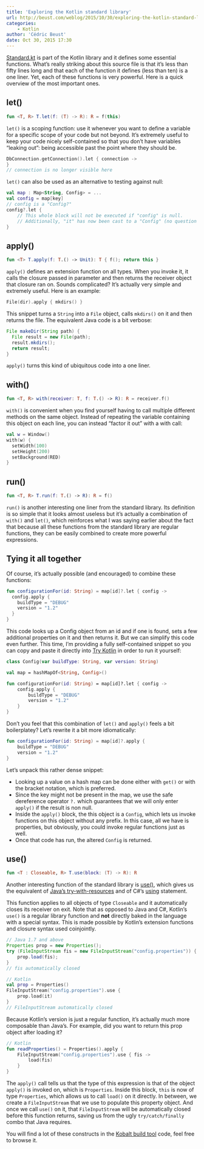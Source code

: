 ```yaml
---
title: 'Exploring the Kotlin standard library'
url: http://beust.com/weblog/2015/10/30/exploring-the-kotlin-standard-library/
categories:
    - Kotlin
author: 'Cédric Beust'
date: Oct 30, 2015 17:30
---
```

[Standard.kt](https://github.com/JetBrains/kotlin/blob/master/libraries/stdlib/src/kotlin/util/Standard.kt) is part of the Kotlin library and it defines some essential functions. What’s really striking about this source file is that it’s less than fifty lines long and that each of the function it defines (less than ten) is a one liner. Yet, each of these functions is very powerful. Here is a quick overview of the most important ones.

## let()

```kotlin
fun <T, R> T.let(f: (T) -> R): R = f(this)
```

`let()` is a scoping function: use it whenever you want to define a variable for a specific scope of your code but not beyond. It’s extremely useful to keep your code nicely self-contained so that you don’t have variables “leaking out”: being accessible past the point where they should be.

```kotlin
DbConnection.getConnection().let { connection ->
}
// connection is no longer visible here
```

`let()` can also be used as an alternative to testing against null:

```kotlin
val map : Map<String, Config> = ...
val config = map[key]
// config is a "Config?"
config?.let {
    // This whole block will not be executed if "config" is null.
    // Additionally, "it" has now been cast to a "Config" (no question mark)
}
```

## apply()

```kotlin
fun <T> T.apply(f: T.() -> Unit): T { f(); return this }
```

`apply()` defines an extension function on all types. When you invoke it, it calls the closure passed in parameter and then returns the receiver object that closure ran on. Sounds complicated? It’s actually very simple and extremely useful. Here is an example:


```kotlin
File(dir).apply { mkdirs() }
```

This snippet turns a `String` into a `File` object, calls `mkdirs()` on it and then returns the file. The equivalent Java code is a bit verbose:

```java
File makeDir(String path) {
  File result = new File(path);
  result.mkdirs();
  return result;
}
```

`apply()` turns this kind of ubiquitous code into a one liner.

## with()

```kotlin
fun <T, R> with(receiver: T, f: T.() -> R): R = receiver.f()
```

`with()` is convenient when you find yourself having to call multiple different methods on the same object. Instead of repeating the variable containing this object on each line, you can instead “factor it out” with a with call:

```kotlin
val w = Window()
with(w) {
  setWidth(100)
  setHeight(200)
  setBackground(RED)
}
```

## run()

```kotlin
fun <T, R> T.run(f: T.() -> R): R = f()
```

`run()` is another interesting one liner from the standard library. Its definition is so simple that it looks almost useless but it’s actually a combination of `with()` and `let()`, which reinforces what I was saying earlier about the fact that because all these functions from the standard library are regular functions, they can be easily combined to create more powerful expressions.

## Tying it all together

Of course, it’s actually possible (and encouraged) to combine these functions:

```kotlin
fun configurationFor(id: String) = map[id]?.let { config ->
  config.apply {
    buildType = "DEBUG"
    version = "1.2"
  }
}
```

 This code looks up a Config object from an id and if one is found, sets a few additional properties on it and then returns it. But we can simplify this code even further. This time, I’m providing a fully self-contained snippet so you can copy and paste it directly into [Try Kotlin](http://try.kotlinlang.org/) in order to run it yourself:

```kotlin
class Config(var buildType: String, var version: String)

val map = hashMapOf<String, Config>()

fun configurationFor(id: String) = map[id]?.let { config ->
    config.apply {
        buildType = "DEBUG"
        version = "1.2"
    }
}
```

Don’t you feel that this combination of `let()` and `apply()` feels a bit boilerplatey? Let’s rewrite it a bit more idiomatically:

```kotlin
fun configurationFor(id: String) = map[id]?.apply {
    buildType = "DEBUG"
    version = "1.2"
}
```

 Let’s unpack this rather dense snippet:

* Looking up a value on a hash map can be done either with `get()` or with the bracket notation, which is preferred.
* Since the key might not be present in the map, we use the safe dereference operator `?.` which guarantees that we will only enter `apply()` if the result is non null.
* Inside the `apply()` block, the this object is a `Config`, which lets us invoke functions on this object without any prefix. In this case, all we have is properties, but obviously, you could invoke regular functions just as well.
* Once that code has run, the altered `Config` is returned.

## use()

```kotlin
fun <T : Closeable, R> T.use(block: (T) -> R): R
```

Another interesting function of the standard library is [use()](https://github.com/JetBrains/kotlin/blob/master/libraries/stdlib/src/kotlin/io/ReadWrite.kt#L154), which gives us the equivalent of [Java’s try-with-resources](https://docs.oracle.com/javase/tutorial/essential/exceptions/tryResourceClose.html) and of C#’s [using](https://msdn.microsoft.com/en-us/library/yh598w02.aspx?f=255&MSPPError=-2147217396) statement.

This function applies to all objects of type `Closeable` and it automatically closes its receiver on exit. Note that as opposed to Java and C#, Kotlin’s `use()` is a regular library function and **not** directly baked in the language with a special syntax. This is made possible by Kotlin’s extension functions and closure syntax used coinjointly.

```java
// Java 1.7 and above
Properties prop = new Properties();
try (FileInputStream fis = new FileInputStream("config.properties")) {
    prop.load(fis);
}
// fis automatically closed
```

```kotlin
// Kotlin
val prop = Properties()
FileInputStream("config.properties").use {
    prop.load(it)
}
// FileInputStream automatically closed
```

Because Kotlin’s version is just a regular function, it’s actually much more composable than Java’s. For example, did you want to return this prop object after loading it?

```kotlin
// Kotlin
fun readProperties() = Properties().apply {
    FileInputStream("config.properties").use { fis ->
        load(fis)
    }
}
```

The `apply()` call tells us that the type of this expression is that of the object `apply()` is invoked on, which is `Properties`. Inside this block, `this` is now of type `Properties`, which allows us to call `load()` on it directly. In between, we create a `FileInputStream` that we use to populate this property object. And once we call `use()` on it, that `FileInputStream` will be automatically closed before this function returns, saving us from the ugly `try/catch/finally` combo that Java requires.

You will find a lot of these constructs in the [Kobalt build tool](http://beust.com/kobalt) code, feel free to browse it.
